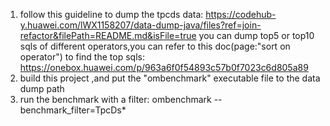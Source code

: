 1. follow this guideline to dump the tpcds data: https://codehub-y.huawei.com/lWX1158207/data-dump-java/files?ref=join-refactor&filePath=README.md&isFile=true
   you can dump top5 or top10 sqls of different operators,you can refer to this doc(page:"sort on operator") to find the top sqls: https://onebox.huawei.com/p/963a6f0f54893c57b0f7023c6d805a89
2. build this project ,and put the "ombenchmark" executable file to the data dump path
3. run the benchmark with a filter: ombenchmark --benchmark_filter=TpcDs* 